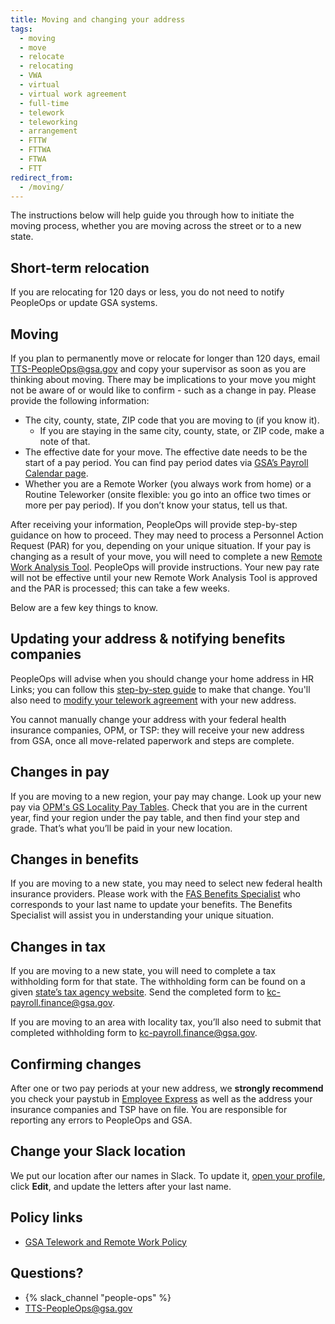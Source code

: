 ```yaml
---
title: Moving and changing your address
tags:
  - moving
  - move
  - relocate
  - relocating
  - VWA
  - virtual
  - virtual work agreement
  - full-time
  - telework
  - teleworking
  - arrangement
  - FTTW
  - FTTWA
  - FTWA
  - FTT
redirect_from:
  - /moving/
---
```


The instructions below will help guide you through how to initiate the moving
process, whether you are moving across the street or to a new state.

## Short-term relocation

If you are relocating for 120 days or less, you do not need to notify PeopleOps
or update GSA systems.

## Moving

If you plan to permanently move or relocate for longer than 120 days, email
[TTS-PeopleOps@gsa.gov](mailto:TTS-PeopleOps@gsa.gov) and copy your supervisor as soon as you are thinking about moving. There may be implications to your move you might not be aware of or would like to confirm - such as a change in pay. Please provide the following information:

- The city, county, state, ZIP code that you are moving to (if you know it).
  - If you are staying in the same city, county, state, or ZIP code, make a note
    of that.
- The effective date for your move. The effective date needs to be the start of
  a pay period. You can find pay period dates via
  [GSA’s Payroll Calendar page](https://www.gsa.gov/buy-through-us/purchasing-programs/shared-services/payroll-shared-services/payroll-calendars).
- Whether you are a Remote Worker (you always work from home) or a Routine
  Teleworker (onsite flexible: you go into an office two times or more per pay
  period). If you don’t know your status, tell us that.

After receiving your information, PeopleOps will provide step-by-step guidance on how to proceed. They may need to process a Personnel Action Request (PAR) for you, depending on your unique situation. If your pay is changing as a
result of your move, you will need to complete a new [Remote Work Analysis Tool](https://drive.google.com/file/d/1iTpdAzn5Jqi4DDk6o-C-hki7Fp-daK3R/view).
PeopleOps will provide instructions. Your new pay rate will not be effective until your new Remote Work Analysis Tool is approved and the PAR is processed; this can take a few weeks.

Below are a few key things to know.

## Updating your address & notifying benefits companies

PeopleOps will advise when you should change your home address in HR Links; you
can follow this
[step-by-step guide](https://drive.google.com/file/d/1CgfHaW3s_LvKvlnyzHb2BycfELGWotaj/view?usp=sharing)
to make that change. You'll also need to
[modify your telework agreement](https://drive.google.com/file/d/1yqKVN8v8bWM3QlefB62ZO_mrqBKXbIyM/view?usp=sharing)
with your new address.

You cannot manually change your address with your federal health insurance
companies, OPM, or TSP: they will receive your new address from GSA, once all
move-related paperwork and steps are complete.

## Changes in pay

If you are moving to a new region, your pay may change. Look up your new pay via
[OPM's GS Locality Pay Tables](https://www.opm.gov/policy-data-oversight/pay-leave/salaries-wages/).
Check that you are in the current year, find your region under the pay table,
and then find your step and grade. That’s what you’ll be paid in your new
location.

## Changes in benefits

If you are moving to a new state, you may need to select new federal health
insurance providers. Please work with the
[FAS Benefits Specialist](https://docs.google.com/document/d/15glvq9UakKUN8XTRTa6gRkhBHm2whhQyAGmf8ibTtBs/edit)
who corresponds to your last name to update your benefits. The Benefits
Specialist will assist you in understanding your unique situation.

## Changes in tax

If you are moving to a new state, you will need to complete a tax withholding
form for that state. The withholding form can be found on a given
[state’s tax agency website](https://www.taxadmin.org/state-tax-agencies). Send
the completed form to
[kc-payroll.finance@gsa.gov](mailto:kc-payroll.finance@gsa.gov).

If you are moving to an area with locality tax, you’ll also need to submit that
completed withholding form to
[kc-payroll.finance@gsa.gov](mailto:kc-payroll.finance@gsa.gov).

## Confirming changes

After one or two pay periods at your new address, we **strongly recommend** you
check your paystub in [Employee Express](https://www.employeeexpress.gov/) as
well as the address your insurance companies and TSP have on file. You are
responsible for reporting any errors to PeopleOps and GSA.

## Change your Slack location

We put our location after our names in Slack. To update it,
[open your profile](https://gsa-tts.slack.com/account/profile), click **Edit**,
and update the letters after your last name.

## Policy links

- [GSA Telework and Remote Work Policy](https://www.gsa.gov/directive/gsa-telework-and-remote-work-policy)

## Questions?

- {% slack_channel "people-ops" %}
- [TTS-PeopleOps@gsa.gov](mailto:TTS-PeopleOps@gsa.gov)
